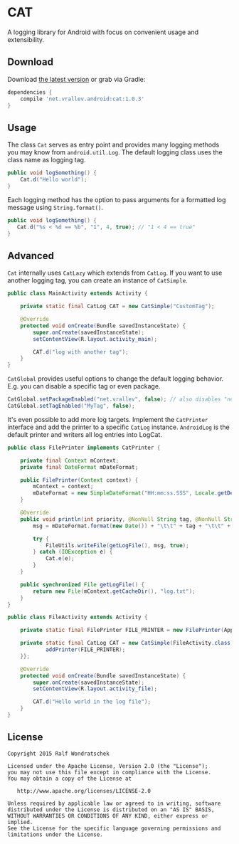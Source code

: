 CAT
===

A logging library for Android with focus on convenient usage and extensibility.

Download
--------

Download [the latest version][1] or grab via Gradle:

```groovy
dependencies {
    compile 'net.vrallev.android:cat:1.0.3'
}
```

Usage
-----

The class `Cat` serves as entry point and provides many logging methods you may know from `android.util.Log`. The default logging class uses the class name as logging tag.

```java
public void logSomething() {
	Cat.d("Hello world");
}
```

Each logging method has the option to pass arguments for a formatted log message using `String.format()`.

 ```java
 public void logSomething() {
 	Cat.d("%s < %d == %b", "1", 4, true); // "1 < 4 == true"
 }
 ```

Advanced
--------

`Cat` internally uses `CatLazy` which extends from `CatLog`. If you want to use another logging tag, you can create an instance of `CatSimple`.

```java
public class MainActivity extends Activity {

    private static final CatLog CAT = new CatSimple("CustomTag");

    @Override
    protected void onCreate(Bundle savedInstanceState) {
        super.onCreate(savedInstanceState);
        setContentView(R.layout.activity_main);

        CAT.d("log with another tag");
    }
}
```

`CatGlobal` provides useful options to change the default logging behavior. E.g. you can disable a specific tag or even package.

```java
CatGlobal.setPackageEnabled("net.vrallev", false); // also disables "net.vrallev.*
CatGlobal.setTagEnabled("MyTag", false);
```

It's even possible to add more log targets. Implement the `CatPrinter` interface and add the printer to a specific `CatLog` instance. `AndroidLog` is the default printer and writers all log entries into LogCat.

```java
public class FilePrinter implements CatPrinter {

    private final Context mContext;
    private final DateFormat mDateFormat;

    public FilePrinter(Context context) {
        mContext = context;
        mDateFormat = new SimpleDateFormat("HH:mm:ss.SSS", Locale.getDefault());
    }

    @Override
    public void println(int priority, @NonNull String tag, @NonNull String msg, @Nullable Throwable t) {
        msg = mDateFormat.format(new Date()) + "\t\t" + tag + "\t\t" + msg + '\n';

        try {
            FileUtils.writeFile(getLogFile(), msg, true);
        } catch (IOException e) {
            Cat.e(e);
        }
    }

    public synchronized File getLogFile() {
        return new File(mContext.getCacheDir(), "log.txt");
    }
}

public class FileActivity extends Activity {

    private static final FilePrinter FILE_PRINTER = new FilePrinter(App.instance());

    private static final CatLog CAT = new CatSimple(FileActivity.class) {{
            addPrinter(FILE_PRINTER);
    }};

    @Override
    protected void onCreate(Bundle savedInstanceState) {
        super.onCreate(savedInstanceState);
        setContentView(R.layout.activity_file);

        CAT.d("Hello world in the log file");
    }
}
```

License
-------

    Copyright 2015 Ralf Wondratschek

    Licensed under the Apache License, Version 2.0 (the "License");
    you may not use this file except in compliance with the License.
    You may obtain a copy of the License at

       http://www.apache.org/licenses/LICENSE-2.0

    Unless required by applicable law or agreed to in writing, software
    distributed under the License is distributed on an "AS IS" BASIS,
    WITHOUT WARRANTIES OR CONDITIONS OF ANY KIND, either express or implied.
    See the License for the specific language governing permissions and
    limitations under the License.


[1]: http://search.maven.org/#search|gav|1|g:"net.vrallev.android"%20AND%20a:"cat"